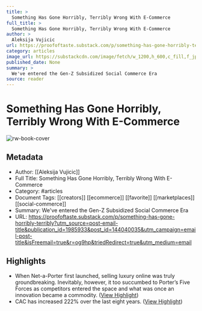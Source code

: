 ```yaml
---
title: >
  Something Has Gone Horribly, Terribly Wrong With E-Commerce
full_title: >
  Something Has Gone Horribly, Terribly Wrong With E-Commerce
author: >
  Aleksija Vujicic
url: https://proofoftaste.substack.com/p/something-has-gone-horribly-terribly?utm_source=post-email-title&publication_id=1985933&post_id=144040035&utm_campaign=email-post-title&isFreemail=true&r=og9hp&triedRedirect=true&utm_medium=email
category: articles
image_url: https://substackcdn.com/image/fetch/w_1200,h_600,c_fill,f_jpg,q_auto:good,fl_progressive:steep,g_auto/https%3A%2F%2Fsubstack-post-media.s3.amazonaws.com%2Fpublic%2Fimages%2Fe586b2a8-729e-4514-b972-fc277412b490_945x630.jpeg
published_date: None
summary: >
  We've entered the Gen-Z Subsidized Social Commerce Era
source: reader
---
```

# Something Has Gone Horribly, Terribly Wrong With E-Commerce

![rw-book-cover](https://substackcdn.com/image/fetch/w_1200,h_600,c_fill,f_jpg,q_auto:good,fl_progressive:steep,g_auto/https%3A%2F%2Fsubstack-post-media.s3.amazonaws.com%2Fpublic%2Fimages%2Fe586b2a8-729e-4514-b972-fc277412b490_945x630.jpeg)

## Metadata
- Author: [[Aleksija Vujicic]]
- Full Title: Something Has Gone Horribly, Terribly Wrong With E-Commerce
- Category: #articles
- Document Tags: [[creators]] [[ecommerce]] [[favorite]] [[marketplaces]] [[social-commerce]] 
- Summary: We've entered the Gen-Z Subsidized Social Commerce Era
- URL: https://proofoftaste.substack.com/p/something-has-gone-horribly-terribly?utm_source=post-email-title&publication_id=1985933&post_id=144040035&utm_campaign=email-post-title&isFreemail=true&r=og9hp&triedRedirect=true&utm_medium=email

## Highlights
- When Net-a-Porter first launched, selling luxury online was truly groundbreaking. Inevitably, however, it too succumbed to Porter’s Five Forces as competitors entered the space and what was once an innovation became a commodity. ([View Highlight](https://read.readwise.io/read/01hyh27nph8wpcc6y7n0hzap6z))
- CAC has increased 222% over the last eight years. ([View Highlight](https://read.readwise.io/read/01hyh29ba6j7ef9nq5c91a6rx2))


